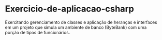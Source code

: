 # Exercicio-de-aplicacao-csharp
Exercitando gerenciamento de classes e aplicação de heranças e interfaces em um projeto que simula um ambiente de banco (ByteBank) com uma porção de tipos de funcionários.
